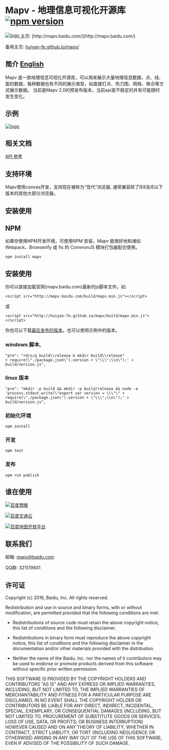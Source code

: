# Mapv - 地理信息可视化开源库 [![npm version](https://img.shields.io/npm/v/mapv.svg)](https://www.npmjs.com/package/mapv)
<a href="http://mapv.baidu.com/">
    <img style="vertical-align: top;" src="./asset/logo.png?raw=true" alt="logo">
</a>
主页: [http://mapv.baidu.com/](http://mapv.baidu.com/)

备用主页: [huiyan-fe.github.io/mapv/](http://huiyan-fe.github.io/mapv/)

## 简介 [English](https://github.com/huiyan-fe/mapv/blob/master/README_EN.md)
Mapv 是一款地理信息可视化开源库，可以用来展示大量地理信息数据，点、线、面的数据，每种数据也有不同的展示类型，如直接打点、热力图、网格、聚合等方式展示数据。
当前是Mapv 2.0的预发布版本，当前api是不稳定的并有可能随时发生变化。

## 示例
<a href="http://mapv.baidu.com/gallery.html">
    <img style="vertical-align: top;" src="./asset/overview.jpg?raw=true" alt="logo">
</a>

## 相关文档
[API 参考](https://github.com/huiyan-fe/mapv/blob/master/API.md)

## 支持环境
Mapv使用canvas开发，支持现在被称为“现代”浏览器, 通常兼容除了IE8及IE以下版本的其他大部分浏览器。
## 安装使用

## NPM
如果你使用NPM开发环境，可使用NPM 安装，Mapv 能很好地和诸如 Webpack、Browserify 或 fis 的 CommonJS 模块打包器配合使用。

    npm install mapv

## 安装使用
你可以直接加载官网(mapv.baidu.com)最新的js脚本文件。如:

    <script src="http://mapv.baidu.com/build/mapv.min.js"></script>

或

    <script src="http://huiyan-fe.github.io/mapv/build/mapv.min.js"></script>

你也可以下载[最后发布的版本](https://github.com/huiyan-fe/mapv/releases)。也可以使用示例中的版本。

### windows 脚本,
```
"pre": "rd/s/q build\\release & mkdir build\\release"
+ require(\"./package.json\").version + \"\\\";\\n\");' > build/version.js",
```
### linux 版本
```
"pre": "mkdir -p build && mkdir -p build/release && node -e 'process.stdout.write(\"export var version = \\\"\" + require(\"./package.json\").version + \"\\\";\\n\");' > build/version.js",
```
### 初始化环境
    npm install
### 开发
    npm test
### 发布
    npm run publish

## 谁在使用

[![百度慧眼](./asset/user/huiyan.png)](http://huiyan.baidu.com)

[![百度交通云](./asset/user/jiaotong.png)](http://jiaotong.baidu.com/)

[![百度地图开放平台](./asset/user/lbsyun.png)](http://lbsyun.baidu.com/)

## 联系我们
邮箱: <a href="mailto:mapv@baidu.com">mapv@baidu.com</a>

QQ群: 321519841

## 许可证
Copyright (c) 2016, Baidu, Inc.
All rights reserved.

Redistribution and use in source and binary forms, with or without
modification, are permitted provided that the following conditions are met:

* Redistributions of source code must retain the above copyright notice, this
  list of conditions and the following disclaimer.

* Redistributions in binary form must reproduce the above copyright notice,
  this list of conditions and the following disclaimer in the documentation
  and/or other materials provided with the distribution.

* Neither the name of the Baidu, Inc. nor the names of it
  contributors may be used to endorse or promote products derived from
  this software without specific prior written permission.

THIS SOFTWARE IS PROVIDED BY THE COPYRIGHT HOLDERS AND CONTRIBUTORS "AS IS"
AND ANY EXPRESS OR IMPLIED WARRANTIES, INCLUDING, BUT NOT LIMITED TO, THE
IMPLIED WARRANTIES OF MERCHANTABILITY AND FITNESS FOR A PARTICULAR PURPOSE ARE
DISCLAIMED. IN NO EVENT SHALL THE COPYRIGHT HOLDER OR CONTRIBUTORS BE LIABLE
FOR ANY DIRECT, INDIRECT, INCIDENTAL, SPECIAL, EXEMPLARY, OR CONSEQUENTIAL
DAMAGES (INCLUDING, BUT NOT LIMITED TO, PROCUREMENT OF SUBSTITUTE GOODS OR
SERVICES; LOSS OF USE, DATA, OR PROFITS; OR BUSINESS INTERRUPTION) HOWEVER
CAUSED AND ON ANY THEORY OF LIABILITY, WHETHER IN CONTRACT, STRICT LIABILITY,
OR TORT (INCLUDING NEGLIGENCE OR OTHERWISE) ARISING IN ANY WAY OUT OF THE USE
OF THIS SOFTWARE, EVEN IF ADVISED OF THE POSSIBILITY OF SUCH DAMAGE.
